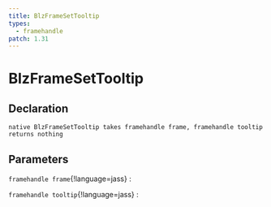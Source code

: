 ```yaml
---
title: BlzFrameSetTooltip
types:
  - framehandle
patch: 1.31
---
```


# BlzFrameSetTooltip

## Declaration

```jass
native BlzFrameSetTooltip takes framehandle frame, framehandle tooltip returns nothing
```

## Parameters
`framehandle frame`{!language=jass}
: 

`framehandle tooltip`{!language=jass}
: 
